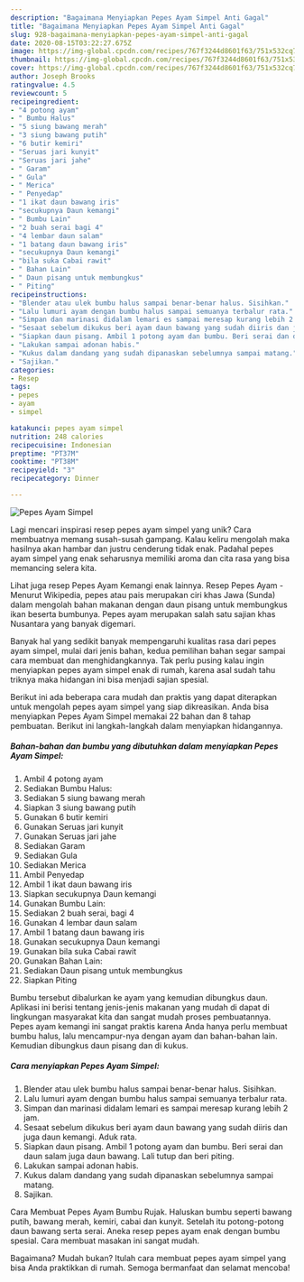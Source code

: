 ```yaml
---
description: "Bagaimana Menyiapkan Pepes Ayam Simpel Anti Gagal"
title: "Bagaimana Menyiapkan Pepes Ayam Simpel Anti Gagal"
slug: 928-bagaimana-menyiapkan-pepes-ayam-simpel-anti-gagal
date: 2020-08-15T03:22:27.675Z
image: https://img-global.cpcdn.com/recipes/767f3244d8601f63/751x532cq70/pepes-ayam-simpel-foto-resep-utama.jpg
thumbnail: https://img-global.cpcdn.com/recipes/767f3244d8601f63/751x532cq70/pepes-ayam-simpel-foto-resep-utama.jpg
cover: https://img-global.cpcdn.com/recipes/767f3244d8601f63/751x532cq70/pepes-ayam-simpel-foto-resep-utama.jpg
author: Joseph Brooks
ratingvalue: 4.5
reviewcount: 5
recipeingredient:
- "4 potong ayam"
- " Bumbu Halus"
- "5 siung bawang merah"
- "3 siung bawang putih"
- "6 butir kemiri"
- "Seruas jari kunyit"
- "Seruas jari jahe"
- " Garam"
- " Gula"
- " Merica"
- " Penyedap"
- "1 ikat daun bawang iris"
- "secukupnya Daun kemangi"
- " Bumbu Lain"
- "2 buah serai bagi 4"
- "4 lembar daun salam"
- "1 batang daun bawang iris"
- "secukupnya Daun kemangi"
- "bila suka Cabai rawit"
- " Bahan Lain"
- " Daun pisang untuk membungkus"
- " Piting"
recipeinstructions:
- "Blender atau ulek bumbu halus sampai benar-benar halus. Sisihkan."
- "Lalu lumuri ayam dengan bumbu halus sampai semuanya terbalur rata."
- "Simpan dan marinasi didalam lemari es sampai meresap kurang lebih 2 jam."
- "Sesaat sebelum dikukus beri ayam daun bawang yang sudah diiris dan juga daun kemangi. Aduk rata."
- "Siapkan daun pisang. Ambil 1 potong ayam dan bumbu. Beri serai dan daun salam juga daun bawang. Lali tutup dan beri piting."
- "Lakukan sampai adonan habis."
- "Kukus dalam dandang yang sudah dipanaskan sebelumnya sampai matang."
- "Sajikan."
categories:
- Resep
tags:
- pepes
- ayam
- simpel

katakunci: pepes ayam simpel 
nutrition: 248 calories
recipecuisine: Indonesian
preptime: "PT37M"
cooktime: "PT38M"
recipeyield: "3"
recipecategory: Dinner

---
```



![Pepes Ayam Simpel](https://img-global.cpcdn.com/recipes/767f3244d8601f63/751x532cq70/pepes-ayam-simpel-foto-resep-utama.jpg)

Lagi mencari inspirasi resep pepes ayam simpel yang unik? Cara membuatnya memang susah-susah gampang. Kalau keliru mengolah maka hasilnya akan hambar dan justru cenderung tidak enak. Padahal pepes ayam simpel yang enak seharusnya memiliki aroma dan cita rasa yang bisa memancing selera kita.

Lihat juga resep Pepes Ayam Kemangi enak lainnya. Resep Pepes Ayam - Menurut Wikipedia, pepes atau pais merupakan ciri khas Jawa (Sunda) dalam mengolah bahan makanan dengan daun pisang untuk membungkus ikan beserta bumbunya. Pepes ayam merupakan salah satu sajian khas Nusantara yang banyak digemari.

Banyak hal yang sedikit banyak mempengaruhi kualitas rasa dari pepes ayam simpel, mulai dari jenis bahan, kedua pemilihan bahan segar sampai cara membuat dan menghidangkannya. Tak perlu pusing kalau ingin menyiapkan pepes ayam simpel enak di rumah, karena asal sudah tahu triknya maka hidangan ini bisa menjadi sajian spesial.


Berikut ini ada beberapa cara mudah dan praktis yang dapat diterapkan untuk mengolah pepes ayam simpel yang siap dikreasikan. Anda bisa menyiapkan Pepes Ayam Simpel memakai 22 bahan dan 8 tahap pembuatan. Berikut ini langkah-langkah dalam menyiapkan hidangannya.

<!--inarticleads1-->

##### Bahan-bahan dan bumbu yang dibutuhkan dalam menyiapkan Pepes Ayam Simpel:

1. Ambil 4 potong ayam
1. Sediakan  Bumbu Halus:
1. Sediakan 5 siung bawang merah
1. Siapkan 3 siung bawang putih
1. Gunakan 6 butir kemiri
1. Gunakan Seruas jari kunyit
1. Gunakan Seruas jari jahe
1. Sediakan  Garam
1. Sediakan  Gula
1. Sediakan  Merica
1. Ambil  Penyedap
1. Ambil 1 ikat daun bawang iris
1. Siapkan secukupnya Daun kemangi
1. Gunakan  Bumbu Lain:
1. Sediakan 2 buah serai, bagi 4
1. Gunakan 4 lembar daun salam
1. Ambil 1 batang daun bawang iris
1. Gunakan secukupnya Daun kemangi
1. Gunakan bila suka Cabai rawit
1. Gunakan  Bahan Lain:
1. Sediakan  Daun pisang untuk membungkus
1. Siapkan  Piting


Bumbu tersebut dibalurkan ke ayam yang kemudian dibungkus daun. Aplikasi ini berisi tentang jenis-jenis makanan yang mudah di dapat di lingkungan masyarakat kita dan sangat mudah proses pembuatannya. Pepes ayam kemangi ini sangat praktis karena Anda hanya perlu membuat bumbu halus, lalu mencampur-nya dengan ayam dan bahan-bahan lain. Kemudian dibungkus daun pisang dan di kukus. 

<!--inarticleads2-->

##### Cara menyiapkan Pepes Ayam Simpel:

1. Blender atau ulek bumbu halus sampai benar-benar halus. Sisihkan.
1. Lalu lumuri ayam dengan bumbu halus sampai semuanya terbalur rata.
1. Simpan dan marinasi didalam lemari es sampai meresap kurang lebih 2 jam.
1. Sesaat sebelum dikukus beri ayam daun bawang yang sudah diiris dan juga daun kemangi. Aduk rata.
1. Siapkan daun pisang. Ambil 1 potong ayam dan bumbu. Beri serai dan daun salam juga daun bawang. Lali tutup dan beri piting.
1. Lakukan sampai adonan habis.
1. Kukus dalam dandang yang sudah dipanaskan sebelumnya sampai matang.
1. Sajikan.


Cara Membuat Pepes Ayam Bumbu Rujak. Haluskan bumbu seperti bawang putih, bawang merah, kemiri, cabai dan kunyit. Setelah itu potong-potong daun bawang serta serai. Aneka resep pepes ayam enak dengan bumbu spesial. Cara membuat masakan ini sangat mudah. 

Bagaimana? Mudah bukan? Itulah cara membuat pepes ayam simpel yang bisa Anda praktikkan di rumah. Semoga bermanfaat dan selamat mencoba!
